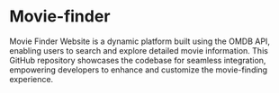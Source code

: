# Movie-finder
Movie Finder Website is a dynamic platform built using the OMDB API, enabling users to search and explore detailed movie information. This GitHub repository showcases the codebase for seamless integration, empowering developers to enhance and customize the movie-finding experience.
